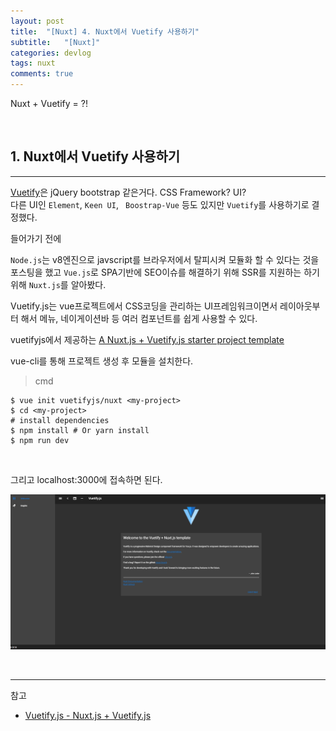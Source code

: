 ```yaml
---
layout: post
title:  "[Nuxt] 4. Nuxt에서 Vuetify 사용하기"
subtitle:   "[Nuxt]"
categories: devlog
tags: nuxt
comments: true
---
```


Nuxt + Vuetify = ?!

<br>




## 1. Nuxt에서 Vuetify 사용하기
---

[Vuetify](https://vuetifyjs.com/ko/)은 jQuery bootstrap 같은거다. CSS Framework? UI?  
다른 UI인 `Element`, `Keen UI`, ` Boostrap-Vue` 등도 있지만 `Vuetify`를 사용하기로 결정했다.

들어가기 전에 

`Node.js`는 v8엔진으로 javscript를 브라우저에서 탈피시켜 모듈화 할 수 있다는 것을 포스팅을 했고
`Vue.js`로 SPA기반에 SEO이슈를 해결하기 위해 SSR를 지원하는 하기 위해 `Nuxt.js`를 알아봤다.

Vuetify.js는 vue프로젝트에서 CSS코딩을 관리하는 UI프레임워크이면서 레이아웃부터 해서 메뉴, 네이게이션바 등 여러 컴포넌트를 쉽게 사용할 수 있다.


vuetifyjs에서 제공하는 [A Nuxt.js + Vuetify.js starter project template](https://github.com/vuetifyjs/nuxt)


vue-cli를 통해 프로젝트 생성 후 모듈을 설치한다.

> cmd 

```
$ vue init vuetifyjs/nuxt <my-project>  
$ cd <my-project>                     
# install dependencies
$ npm install # Or yarn install
$ npm run dev
```

<br>

그리고 localhost:3000에 접속하면 된다.

[![Nuxt&Vuetify-s1](/assets/img/devlog/201811/Nuxt&Vuetify-s1.png)]()

<br>


---
참고

+ [Vuetify.js - Nuxt.js + Vuetify.js](https://github.com/vuetifyjs/nuxt)